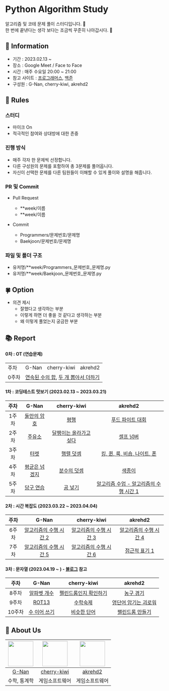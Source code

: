 # Python Algorithm Study

알고리즘 및 코테 문제 풀이 스터디입니다. 💜 <br>
한 번에 끝낸다는 생각 보다는 조금씩 꾸준히 나아갑시다. 💪

## 👋 Information

- 기간 : 2023.02.13 ~
- 장소 : Google Meet / Face to Face 
- 시간 : 매주 수요일 20:00 ~ 21:00
- 참고 사이트 : [프로그래머스](https://programmers.co.kr/), [백준](https://www.acmicpc.net/)
- 구성원 : G-Nan, cherry-kiwi, akrehd2




## 🌳 Rules

### 스터디
- 마이크 On
- 적극적인 참여와 상대방에 대한 존중

### 진행 방식
- 매주 각자 한 문제씩 선정합니다.
- 다른 구성원의 문제를 포함하여 총 3문제를 풀어옵니다.
- 자신이 선택한 문제를 다른 팀원들이 이해할 수 있게 풀이와 설명을 해줍니다.

### PR 및 Commit
- Pull Request
  - **week/이름
  - **week/이름

- Commit
  - Programmers/문제번호/문제명
  - Baekjoon/문제번호/문제명
 
### 파일 및 폴더 구조
  - 유저명/**week/Programmers_문제번호_문제명.py
  - 유저명/**week/Baekjoon_문제번호_문제명.py

## 🍀 Option

- 의견 제시
  - 잘했다고 생각하는 부분
  - 이렇게 하면 더 좋을 것 같다고 생각하는 부분
  - 왜 이렇게 풀었는지 궁금한 부분

## 📚 Report

#### 0차 : OT (연습문제)
<table>
  <tr>
    <td>주차</td>
    <td>G-Nan</td>
    <td>cherry-kiwi</td>
    <td>akrehd2</td>
  </tr>
  <tr>
    <td>0주차</td>
    <td colspan="4">
    <a href="https://school.programmers.co.kr/learn/courses/30/lessons/120923">연속된 수의 합</a>, 
    <a href="https://school.programmers.co.kr/learn/courses/30/lessons/68644">두 개 뽑아서 더하기</a>
    </td>
  </tr>
</table>

#### 1차 : 코딩테스트 맛보기 (2023.02.13 ~ 2023.03.21)

|주차|G-Nan|cherry-kiwi|akrehd2|
|:---:|:---:|:---:|:---:|
|1주차|[둘만의 암호](https://school.programmers.co.kr/learn/courses/30/lessons/155652)|[평행](https://school.programmers.co.kr/learn/courses/30/lessons/120875)|[푸드 파이트 대회](https://school.programmers.co.kr/learn/courses/30/lessons/134240)|
|2주차|[주유소](https://www.acmicpc.net/problem/13305)|[달팽이는 올라가고 싶다](https://www.acmicpc.net/problem/2869)|[셀프 넘버](https://www.acmicpc.net/problem/4673)|
|3주차|[터렛](https://www.acmicpc.net/problem/1002)|[행렬 덧셈](https://www.acmicpc.net/problem/2738)|[킹, 퀸, 룩, 비숍, 나이트, 폰](https://www.acmicpc.net/problem/3003)|
|4주차|[평균은 넘겠지](https://www.acmicpc.net/problem/4344)|[분수의 덧셈](https://school.programmers.co.kr/learn/courses/30/lessons/120808)|[색종이](https://www.acmicpc.net/problem/2563)|
|5주차|[당구 연습](https://school.programmers.co.kr/learn/courses/30/lessons/169198)|[공 넣기](https://www.acmicpc.net/problem/10810)|[알고리즘 수업 - 알고리즘의 수행 시간 1](https://www.acmicpc.net/problem/24262)|

#### 2차 : 시간 복잡도 (2023.03.22 ~ 2023.04.04)

|주차|G-Nan|cherry-kiwi|akrehd2|
|:---:|:---:|:---:|:---:|
|6주차|[알고리즘의 수행 시간 2](https://www.acmicpc.net/problem/24263)|[알고리즘의 수행 시간 3](https://www.acmicpc.net/problem/24264)|[알고리즘의 수행 시간 4](https://www.acmicpc.net/problem/24265)|
|7주차|[알고리즘의 수행 시간 5](https://www.acmicpc.net/problem/24266)|[알고리즘의 수행 시간 6](https://www.acmicpc.net/problem/24267)|[점근적 표기 1](https://www.acmicpc.net/problem/24313)|

#### 3차 : 문자열 (2023.04.19 ~ ) - [블로그](https://devjeong.com/algorithm/algorithm-1/) 참고

|주차|G-Nan|cherry-kiwi|akrehd2|
|:---:|:---:|:---:|:---:|
|8주차|[알파벳 개수](https://www.acmicpc.net/problem/10808)|[펠린드롬인지 확인하기](https://www.acmicpc.net/problem/10988)|[농구 경기](https://www.acmicpc.net/problem/1159)|
|9주차|[ROT13](https://www.acmicpc.net/problem/11655)|[수학숙제](https://www.acmicpc.net/problem/2870)|[영단어 암기는 괴로워](https://www.acmicpc.net/problem/20920)|
|10주차|[수 이어 쓰기](https://www.acmicpc.net/problem/1515)|[비슷한 단어](https://www.acmicpc.net/problem/2607)|[팰린드롬 만들기](https://www.acmicpc.net/problem/1213)|

## 🍻 About Us
|<img src="https://github.com/G-nan.png" width="80">|<img src="https://github.com/cherry-kiwi.png" width="80">|<img src="https://github.com/akrehd2.png" width="80">|
|:---:|:---:|:---:|
|[G-Nan](https://github.com/G-Nan)|[cherry-kiwi](https://github.com/cherry-kiwi)|[akrehd2](https://github.com/akrehd2)|
|수학, 통계학|게임소프트웨어|게임소프트웨어|
